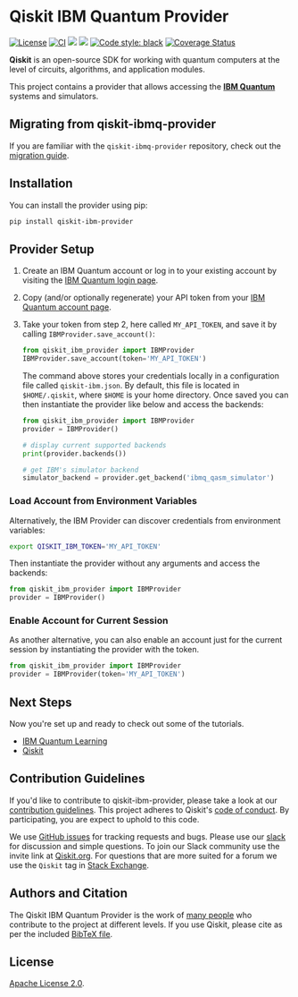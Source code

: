 # Qiskit IBM Quantum Provider

[![License](https://img.shields.io/github/license/Qiskit/qiskit-ibm-provider.svg?style=popout-square)](https://opensource.org/licenses/Apache-2.0)
[![CI](https://github.com/Qiskit/qiskit-ibm-provider/actions/workflows/ci.yml/badge.svg)](https://github.com/Qiskit/qiskit-ibm-provider/actions/workflows/ci.yml)
[![](https://img.shields.io/github/release/Qiskit/qiskit-ibm-provider.svg?style=popout-square)](https://github.com/Qiskit/qiskit-ibm-provider/releases)
[![](https://img.shields.io/pypi/dm/qiskit-ibm-provider.svg?style=popout-square)](https://pypi.org/project/qiskit-ibm-provider/)
[![Code style: black](https://img.shields.io/badge/code%20style-black-000000.svg)](https://github.com/psf/black)
[![Coverage Status](https://coveralls.io/repos/github/Qiskit/qiskit-ibm-provider/badge.svg?branch=main)](https://coveralls.io/github/Qiskit/qiskit-ibm-provider?branch=main)

**Qiskit** is an open-source SDK for working with quantum computers at the level of circuits, algorithms, and application modules.

This project contains a provider that allows accessing the **[IBM Quantum]**
systems and simulators.

## Migrating from qiskit-ibmq-provider

If you are familiar with the `qiskit-ibmq-provider` repository, check out the [migration guide].

## Installation

You can install the provider using pip:

```bash
pip install qiskit-ibm-provider
```

## Provider Setup

1. Create an IBM Quantum account or log in to your existing account by visiting the [IBM Quantum login page].

1. Copy (and/or optionally regenerate) your API token from your
   [IBM Quantum account page].

1. Take your token from step 2, here called `MY_API_TOKEN`, and save it by calling `IBMProvider.save_account()`:

   ```python
   from qiskit_ibm_provider import IBMProvider
   IBMProvider.save_account(token='MY_API_TOKEN')
   ```

   The command above stores your credentials locally in a configuration file called `qiskit-ibm.json`. By default, this file is located in `$HOME/.qiskit`, where `$HOME` is your home directory.
   Once saved you can then instantiate the provider like below and access the backends:

   ```python
   from qiskit_ibm_provider import IBMProvider
   provider = IBMProvider()

   # display current supported backends
   print(provider.backends())

   # get IBM's simulator backend
   simulator_backend = provider.get_backend('ibmq_qasm_simulator')
   ```

### Load Account from Environment Variables
Alternatively, the IBM Provider can discover credentials from environment variables:
```bash
export QISKIT_IBM_TOKEN='MY_API_TOKEN'
```

Then instantiate the provider without any arguments and access the backends:
```python
from qiskit_ibm_provider import IBMProvider
provider = IBMProvider()
```

### Enable Account for Current Session
As another alternative, you can also enable an account just for the current session by instantiating the provider with the token.

```python
from qiskit_ibm_provider import IBMProvider
provider = IBMProvider(token='MY_API_TOKEN')
```

## Next Steps

Now you're set up and ready to check out some of the tutorials.
- [IBM Quantum Learning]
- [Qiskit]

## Contribution Guidelines

If you'd like to contribute to qiskit-ibm-provider, please take a look at our
[contribution guidelines]. This project adheres to Qiskit's [code of conduct].
By participating, you are expect to uphold to this code.

We use [GitHub issues] for tracking requests and bugs. Please use our [slack]
for discussion and simple questions. To join our Slack community use the
invite link at [Qiskit.org]. For questions that are more suited for a forum we
use the `Qiskit` tag in [Stack Exchange].

## Authors and Citation

The Qiskit IBM Quantum Provider is the work of [many people] who contribute to the
project at different levels. If you use Qiskit, please cite as per the included
[BibTeX file].

## License

[Apache License 2.0].


[IBM Quantum]: https://www.ibm.com/quantum-computing/
[IBM Quantum login page]:  https://quantum-computing.ibm.com/login
[IBM Quantum account page]: https://quantum-computing.ibm.com/account
[contribution guidelines]: https://github.com/Qiskit/qiskit-ibm-provider/blob/main/CONTRIBUTING.md
[code of conduct]: https://github.com/Qiskit/qiskit-ibm-provider/blob/main/CODE_OF_CONDUCT.md
[GitHub issues]: https://github.com/Qiskit/qiskit-ibm-provider/issues
[slack]: https://qiskit.slack.com
[Qiskit.org]: https://qiskit.org
[Stack Exchange]: https://quantumcomputing.stackexchange.com/questions/tagged/qiskit
[Qiskit Tutorial]: https://github.com/Qiskit/qiskit-tutorial
[many people]: https://github.com/Qiskit/qiskit-ibm-provider/graphs/contributors
[IBM Quantum Learning]: https://learning.quantum.ibm.com/catalog/tutorials
[Qiskit]: https://github.com/Qiskit/qiskit-tutorial
[BibTeX file]: https://github.com/Qiskit/qiskit/blob/master/Qiskit.bib
[Apache License 2.0]: https://github.com/Qiskit/qiskit-ibm-provider/blob/main/LICENSE.txt
[migration guide]: https://github.com/Qiskit/qiskit-ibm-provider/blob/6be5f3297ede75bb062b20601058b55a397668e3/docs/tutorials/Migration_Guide_from_qiskit-ibmq-provider.ipynb
